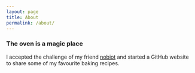 ```yaml
---
layout: page
title: About
permalink: /about/
---
```


### The oven is a magic place

I accepted the challenge of my friend [nobiot](http://nobiot.com) and started a GitHub website to share some of my favourite baking recipes.
